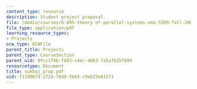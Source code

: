 ```yaml
---
content_type: resource
description: Student project proposal.
file: /media/courses/6-895-theory-of-parallel-systems-sma-5509-fall-2003/f11906fd2f2476d05b43c9eb25e815f1_sukhaj_prop.pdf
file_type: application/pdf
learning_resource_types:
- Projects
ocw_type: OCWFile
parent_title: Projects
parent_type: CourseSection
parent_uid: 0fcc1f6b-f683-c4ec-4863-7a5a7625fb99
resourcetype: Document
title: sukhaj_prop.pdf
uid: f11906fd-2f24-76d0-5b43-c9eb25e815f1
---
```

